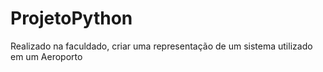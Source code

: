 # ProjetoPython 
Realizado na faculdado, criar uma representação de um sistema utilizado em um Aeroporto
